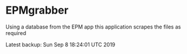 # EPMgrabber
Using a database from the EPM app this application scrapes the files as required


Latest backup: Sun Sep 8 18:24:01 UTC 2019
